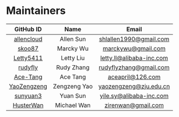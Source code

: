 # Maintainers

|GitHub ID| Name | Email|
|:---:| :----:| :---:|
|[allencloud](https://github.com/allencloud)|Allen Sun|shlallen1990@gmail.com|
|[skoo87](https://github.com/skoo87)|Marcky Wu|marckywu@gmail.com|
|[Letty5411](https://github.com/Letty5411)|Letty Liu|letty.ll@alibaba-inc.com|
|[rudyfly](https://github.com/rudyfly)|Rudy Zhang|rudyflyzhang@gmail.com| 
|[Ace-Tang](https://github.com/Ace-Tang)|Ace Tang|aceapril@126.com|
|[YaoZengzeng](https://github.com/YaoZengzeng)|Zengzeng Yao|yaozengzeng@zju.edu.cn|
|[sunyuan3](https://github.com/sunyuan3)|Yuan Sun|yile.sy@alibaba-inc.com |
|[HusterWan](https://github.com/HusterWan)|Michael Wan|zirenwan@gmail.com|
